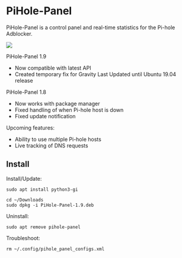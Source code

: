 # PiHole-Panel
PiHole-Panel is a control panel and real-time statistics for the Pi-hole Adblocker. 

![](https://raw.githubusercontent.com/daleosm/PiHole-Panel/master/mainwindow.png)

PiHole-Panel 1.9
- Now compatible with latest API
- Created temporary fix for Gravity Last Updated until Ubuntu 19.04 release

PiHole-Panel 1.8
- Now works with package manager
- Fixed handling of when Pi-hole host is down
- Fixed update notification

Upcoming features:
  - Ability to use multiple Pi-hole hosts
  - Live tracking of DNS requests

## Install

Install/Update:
```
sudo apt install python3-gi
```
```
cd ~/Downloads
sudo dpkg -i PiHole-Panel-1.9.deb
```

Uninstall:
```
sudo apt remove pihole-panel
```

Troubleshoot:
```
rm ~/.config/pihole_panel_configs.xml
```
